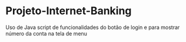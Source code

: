 # Projeto-Internet-Banking
Uso de Java script de funcionalidades do botão de login e para mostrar número da conta na tela de menu 
